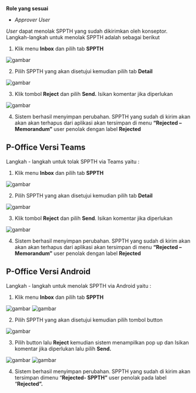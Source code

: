 **Role yang sesuai**

- *Approver User*

*User* dapat menolak SPPTH yang sudah dikirimkan oleh konseptor. Langkah-langkah untuk menolak SPPTH adalah sebagai berikut

1. Klik menu **Inbox** dan pilih tab **SPPTH**

![gambar](SPPTH/SPPTH_Web/TH32.png)

2. Pilih SPPTH yang akan disetujui kemudian pilih tab **Detail**

![gambar](SPPTH/SPPTH_Web/TH33.png)

3. Klik tombol **Reject** dan pilih **Send.** Isikan komentar jika diperlukan

![gambar](SPPTH/SPPTH_Web/TH34.png)

4.	Sistem berhasil menyimpan perubahan. SPPTH yang sudah di kirim akan akan akan terhapus dari aplikasi akan tersimpan di menu **“Rejected – Memorandum”** user penolak dengan label **Rejected**



## **P-Office Versi Teams**


Langkah - langkah untuk tolak SPPTH via Teams yaitu :

1.	Klik menu **Inbox** dan pilih tab **SPPTH**

![gambar](SPPTH/SPPTH_Teams/SPPTH33.png)
 
2.	Pilih SPPTH yang akan disetujui kemudian pilih tab **Detail**

![gambar](SPPTH/SPPTH_Teams/SPPTH34.png)
 
3.	Klik tombol **Reject** dan pilih **Send**. Isikan komentar jika diperlukan

![gambar](SPPTH/SPPTH_Teams/SPPTH35.png)

4.	Sistem berhasil menyimpan perubahan. SPPTH yang sudah di kirim akan akan akan terhapus dari aplikasi akan tersimpan di menu **“Rejected – Memorandum”** user penolak dengan label **Rejected**

## **P-Office Versi Android**

Langkah - langkah untuk menolak SPPTH via Android yaitu :

1. Klik menu **Inbox** dan pilih tab **SPPTH**
   
![gambar](SPPTH/SPPTH_Android/TolakSPPTH/A01.jpg) ![gambar](SPPTH/SPPTH_Android/TolakSPPTH/A02.jpg)

2. Pilih SPPTH yang akan disetujui kemudian pilih tombol button

![gambar](SPPTH/SPPTH_Android/TolakSPPTH/A03.jpg)

3. Pilih button lalu **Reject** kemudian sistem menampilkan pop up dan Isikan komentar jika diperlukan lalu pilih **Send.**

![gambar](SPPTH/SPPTH_Android/TolakSPPTH/A03.jpg) ![gambar](SPPTH/SPPTH_Android/TolakSPPTH/A05.jpg)

4. Sistem berhasil menyimpan perubahan. SPPTH yang sudah di kirim akan tersimpan dimenu “**Rejected- SPPTH”** user penolak pada label “**Rejected”.**